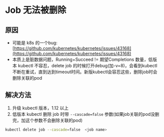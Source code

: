 # Job 无法被删除

## 原因

* 可能是 k8s 的一个bug: [https://github.com/kubernetes/kubernetes/issues/43168](https://github.com/kubernetes/kubernetes/issues/43168)
* 本质上是脏数据问题，Running+Succeed != 期望Completions 数量，低版本 kubectl 不容忍，delete job 的时候打开debug\(加-v=8\)，会看到kubectl不断在重试，直到达到timeout时间。新版kubectl会容忍这些，删除job时会删除关联的pod

## 解决方法

1. 升级 kubectl 版本，1.12 以上
2. 低版本 kubectl 删除 job 时带 `--cascade=false` 参数\(如果job关联的pod没删完，加这个参数不会删除关联的pod\)

```bash
kubectl delete job --cascade=false  <job name>
```

